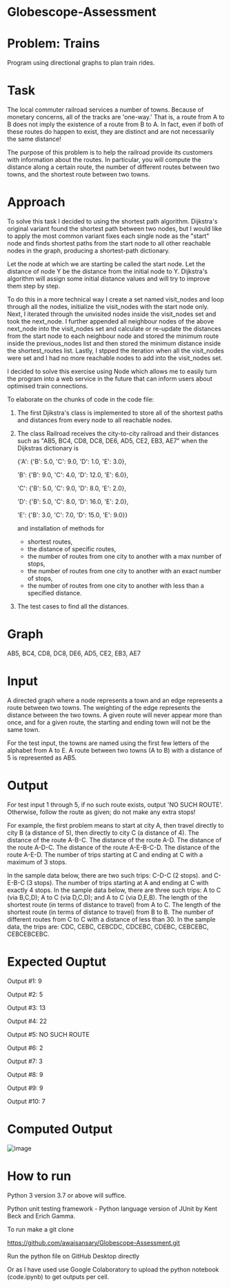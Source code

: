 # Globescope-Assessment
# Problem: Trains 
Program using directional graphs to plan train rides.
# Task 
The local commuter railroad services a number of towns.  Because of monetary concerns, all of the tracks are 'one-way.' That is, a route from A to B does not imply the existence of a route from B to A. In fact, even if both of these routes do happen to exist, they are distinct and are not necessarily the same distance!

The purpose of this problem is to help the railroad provide its customers with information about the routes. In particular, you will compute the distance along a certain route, the number of different routes between two towns, and the shortest route between two towns.

# Approach 
To solve this task I decided to using the shortest path algorithm. Dijkstra's original variant found the shortest path between two nodes, but I would like to apply the most common variant fixes each single node as the "start" node and finds shortest paths from the start node to all other reachable nodes in the graph, producing a shortest-path dictionary.

Let the node at which we are starting be called the start node. Let the distance of node Y be the distance from the initial node to Y. Dijkstra's algorithm will assign some initial distance values and will try to improve them step by step.

To do this in a more technical way I create a set named visit_nodes and loop through all the nodes, initialize the visit_nodes with the start node only.
Next, I iterated through the unvisited nodes inside the visit_nodes set and took the next_node.
I further appended all neighbour nodes of the above next_node into the visit_nodes set and calculate or re-update the distances from the start node to each neighbour node and stored the minimum route inside the previous_nodes list and then stored the minimum distance inside the shortest_routes list.
Lastly, I stpped the iteration when all the visit_nodes were set and I had no more reachable nodes to add into the visit_nodes set.

I decided to solve this exercise using Node which allows me to easily turn the program into a web service in the future that can inform users about optimised train connections.

To elaborate on the chunks of code in the code file:

1. The first Djikstra's class is implemented to store all of the shortest paths and distances from every node to all reachable nodes.
2. The class Railroad receives the city-to-city railroad and their distances such as "AB5, BC4, CD8, DC8, DE6, AD5, CE2, EB3, AE7" when the Dijkstras dictionary is 
     
     {'A': {'B': 5.0, 'C': 9.0, 'D': 1.0, 'E': 3.0},
     
     'B': {'B': 9.0, 'C': 4.0, 'D': 12.0, 'E': 6.0},
     
     'C': {'B': 5.0, 'C': 9.0, 'D': 8.0, 'E': 2.0},
     
     'D': {'B': 5.0, 'C': 8.0, 'D': 16.0, 'E': 2.0},
     
     'E': {'B': 3.0, 'C': 7.0, 'D': 15.0, 'E': 9.0}}
   
   and installation of methods for  
    - shortest routes,
    - the distance of specific routes,    
    - the number of routes from one city to another with a max number of stops,    
    - the number of routes from one city to another with an exact number of stops,    
    - the number of routes from one city to another with less than a specified distance.
3. The test cases to find all the distances.

# Graph
AB5, BC4, CD8, DC8, DE6, AD5, CE2, EB3, AE7

# Input 
A directed graph where a node represents a town and an edge represents a route between two towns. The weighting of the edge represents the distance between the two towns. A given route will never appear more than once, and for a given route, the starting and ending town will not be the same town.

For the test input, the towns are named using the first few letters of the alphabet from A to E.  A route between two towns (A to B) with a distance of 5 is represented as AB5.

# Output
For test input 1 through 5, if no such route exists, output 'NO SUCH ROUTE'. Otherwise, follow the route as given; do not make any extra stops! 

For example, the first problem means to start at city A, then travel directly to city B (a distance of 5), then directly to city C (a distance of 4). The distance of the route A-B-C. The distance of the route A-D. The distance of the route A-D-C. The distance of the route A-E-B-C-D. The distance of the route A-E-D. The number of trips starting at C and ending at C with a maximum of 3 stops. 

In the sample data below, there are two such trips: C-D-C (2 stops). and C-E-B-C (3 stops). The number of trips starting at A and ending at C with exactly 4 stops. 
In the sample data below, there are three such trips: A to C (via B,C,D); A to C (via D,C,D); and A to C (via D,E,B). The length of the shortest route (in terms of distance to travel) from A to C. The length of the shortest route (in terms of distance to travel) from B to B. The number of different routes from C to C with a distance of less than 30. In the sample data, the trips are: CDC, CEBC, CEBCDC, CDCEBC, CDEBC, CEBCEBC, CEBCEBCEBC. 

# Expected Ouptut
Output #1: 9

Output #2: 5

Output #3: 13

Output #4: 22

Output #5: NO SUCH ROUTE

Output #6: 2

Output #7: 3

Output #8: 9

Output #9: 9

Output #10: 7

# Computed Output
![image](https://user-images.githubusercontent.com/69643313/164203979-7f928309-5590-4eb4-aa69-bf35180f16a4.png)

# How to run 
Python 3 version 3.7 or above will suffice.

Python unit testing framework - Python language version of JUnit by Kent Beck and Erich Gamma.

To run make a git clone 

https://github.com/awaisansary/Globescope-Assessment.git

Run the python file on GitHub Desktop directly

Or as I have used use Google Colaboratory to upload the python notebook (code.ipynb) to get outputs per cell.
